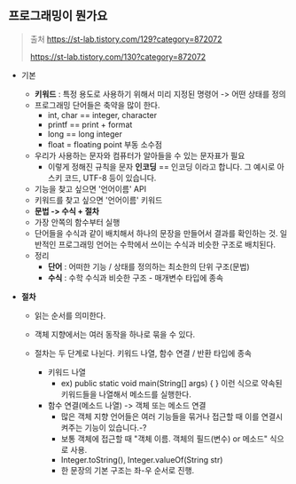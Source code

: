 ## 프로그래밍이 뭔가요

> 출처 
> https://st-lab.tistory.com/129?category=872072
>
> https://st-lab.tistory.com/130?category=872072

- 기본

  - **키워드** : 특정 용도로 사용하기 위해서 미리 지정된 명령어 -> 어떤 상태를 정의
  - 프로그래밍 단어들은 축약을 많이 한다. 
    - int, char == integer, character
    - printf == print + format
    - long == long integer
    - float = floating point 부동 소수점
  - 우리가 사용하는 문자와 컴퓨터가 알아들을 수 있는 문자표가 필요
    - 이렇게 정해진 규칙을 문자 **인코딩** == 인코딩 이라고 합니다. 그 예시로 아스키 코드, UTF-8 등이 있습니다.
  - 기능을 찾고 싶으면 '언어이름' API 
  - 키워드를 찾고 싶으면 '언어이름' 키워드
  - **문법 -> 수식 + 절차**
  - 가장 안쪽의 함수부터 실행
  - 단어들을 수식과 같이 배치해서 하나의 문장을 만들어서 결과를 확인하는 것. 일반적인 프로그래밍 언어는 수학에서 쓰이는 수식과 비슷한 구조로 배치된다.
  - 정리
    - **단어** : 어떠한 기능 / 상태를 정의하는 최소한의 단위 구조(문법)
    - **수식** : 수학 수식과 비슷한 구조 - 매개변수 타입에 종속

- **절차**

  - 읽는 순서를 의미한다. 

  - 객체 지향에서는 여러 동작을 하나로 묶을 수 있다. 

  - 절차는 두 단계로 나뉜다. 키워드 나열, 함수 연결 / 반환 타입에 종속

    - 키워드 나열
      - ex) public static void main(String[] args) { } 이런 식으로 약속된 키워드들을 나열해서 메소드를 실행한다. 
    - 함수 연결(메소드 나열) -> 객체 또는 메소드 연결 
      - 많은 객체 지향 언어들은 여러 기능들을 묶거나 접근할 때 이를 연결시켜주는 기능이 있습니다.-?
      - 보통 객체에 접근할 때 "객체 이름. 객체의 필드(변수) or 메소드" 식으로 사용.
      - Integer.toString(), Integer.valueOf(String str)
      - 한 문장의 기본 구조는 좌-우 순서로 진행. 

    
